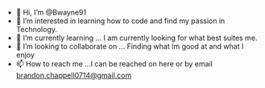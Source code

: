 - 👋 Hi, I’m @Bwayne91
- 👀 I’m interested in learning how to code and find my passion in Technology.
- 🌱 I’m currently learning ... I am currently looking for what best suites me.
- 💞️ I’m looking to collaborate on ... Finding what Im good at and what I enjoy
- 📫 How to reach me ...I can be reached on here or by email brandon.chappell0714@gmail.com

<!---
Bwayne91/Bwayne91 is a ✨ special ✨ repository because its `README.md` (this file) appears on your GitHub profile.
You can click the Preview link to take a look at your changes.
--->
